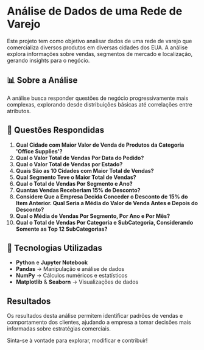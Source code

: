# Análise de Dados de uma Rede de Varejo

Este projeto tem como objetivo analisar dados de uma rede de varejo que comercializa diversos produtos em diversas cidades dos EUA. A análise explora informações sobre vendas, segmentos de mercado e localização, gerando insights para o negócio.

## 📊 Sobre a Análise

A análise busca responder questões de negócio progressivamente mais complexas, explorando desde distribuições básicas até correlações entre atributos.

## 📝 Questões Respondidas

1. **Qual Cidade com Maior Valor de Venda de Produtos da Categoria 'Office Supplies'?**
2. **Qual o Valor Total de Vendas Por Data do Pedido?**
3. **Qual o Valor Total de Vendas por Estado?**
4. **Quais São as 10 Cidades com Maior Total de Vendas?**
5. **Qual Segmento Teve o Maior Total de Vendas?**
6. **Qual o Total de Vendas Por Segmento e Ano?**
7. **Quantas Vendas Receberiam 15% de Desconto?**
8. **Considere Que a Empresa Decida Conceder o Desconto de 15% do Item Anterior. Qual Seria a Média do Valor de Venda Antes e Depois do Desconto?**
9. **Qual o Média de Vendas Por Segmento, Por Ano e Por Mês?**
10. **Qual o Total de Vendas Por Categoria e SubCategoria, Considerando Somente as Top 12 SubCategorias?**

## 🔧 Tecnologias Utilizadas

- **Python** e **Jupyter Notebook**
- **Pandas** → Manipulação e análise de dados
- **NumPy** → Cálculos numéricos e estatísticos
- **Matplotlib** & **Seaborn** → Visualizações de dados

## Resultados
Os resultados desta análise permitem identificar padrões de vendas e comportamento dos clientes, ajudando a empresa a tomar decisões mais informadas sobre estratégias comerciais.

Sinta-se à vontade para explorar, modificar e contribuir!